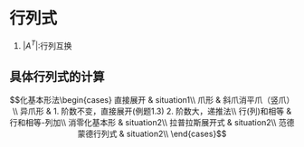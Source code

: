 # 行列式

1. $|A^T|$:行列互换

## 具体行列式的计算

$$化基本形法\begin{cases}
直接展开 & situation1\\
爪形 & 斜爪消平爪（竖爪） \\
异爪形 & 1. 阶数不变，直接展开(例题1.3) 2. 阶数大，递推法\\
行(列)和相等 & 行和相等-列加\\
消零化基本形 & situation2\\
拉普拉斯展开式 & situation2\\
范德蒙德行列式 & situation2\\
\end{cases}$$
